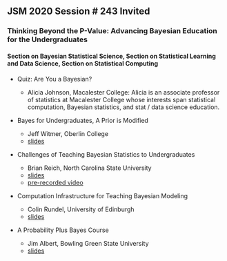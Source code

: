 ## JSM 2020 Session \# 243 Invited
### Thinking Beyond the P-Value: Advancing Bayesian Education for the Undergraduates 
#### Section on Bayesian Statistical Science, Section on Statistical Learning and Data Science, Section on Statistical Computing

- Quiz: Are You a Bayesian?
    - Alicia Johnson, Macalester College: Alicia is an associate professor of statistics at Macalester College whose interests span statistical computation, Bayesian statistics, and stat / data science education.

- Bayes for Undergraduates, A Prior is Modified
    - Jeff Witmer, Oberlin College
    - [slides](https://github.com/monika76five/talks/blob/master/docs/JeffWitmer.pdf)

- Challenges of Teaching Bayesian Statistics to Undergraduates
    - Brian Reich, North Carolina State University
    - [slides](https://github.com/monika76five/talks/blob/master/docs/BrianReich.pdf)
    - [pre-recorded video](https://www4.stat.ncsu.edu/~bjreich/BSMData/Reich_JSM_2020.mp4)

- Computation Infrastructure for Teaching Bayesian Modeling
    - Colin Rundel, University of Edinburgh
    - [slides](https://github.com/rundel/Presentations/tree/master/JSM2020)

- A Probability Plus Bayes Course
    - Jim Albert, Bowling Green State University
    - [slides](https://github.com/monika76five/talks/blob/master/docs/JimAlbert.pdf)
